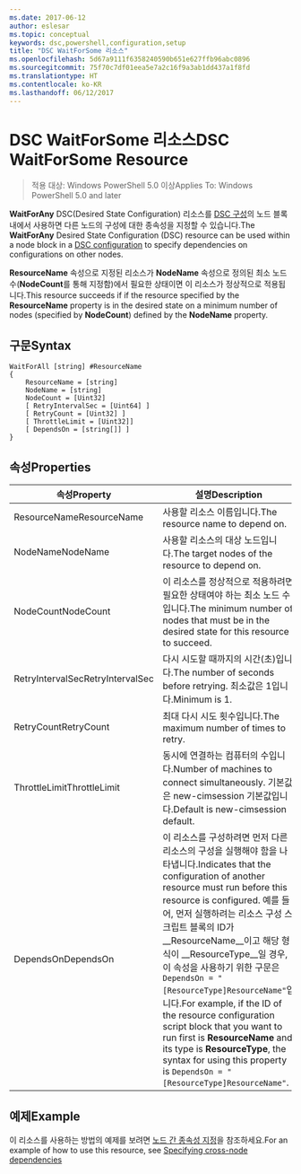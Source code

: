 ```yaml
---
ms.date: 2017-06-12
author: eslesar
ms.topic: conceptual
keywords: dsc,powershell,configuration,setup
title: "DSC WaitForSome 리소스"
ms.openlocfilehash: 5d67a9111f6358240590b651e627ffb96abc0896
ms.sourcegitcommit: 75f70c7df01eea5e7a2c16f9a3ab1dd437a1f8fd
ms.translationtype: HT
ms.contentlocale: ko-KR
ms.lasthandoff: 06/12/2017
---
```

# <a name="dsc-waitforsome-resource"></a><span data-ttu-id="1e3fe-103">DSC WaitForSome 리소스</span><span class="sxs-lookup"><span data-stu-id="1e3fe-103">DSC WaitForSome Resource</span></span>

> <span data-ttu-id="1e3fe-104">적용 대상: Windows PowerShell 5.0 이상</span><span class="sxs-lookup"><span data-stu-id="1e3fe-104">Applies To: Windows PowerShell 5.0 and later</span></span>

<span data-ttu-id="1e3fe-105">**WaitForAny** DSC(Desired State Configuration) 리소스를 [DSC 구성](configurations.md)의 노드 블록 내에서 사용하면 다른 노드의 구성에 대한 종속성을 지정할 수 있습니다.</span><span class="sxs-lookup"><span data-stu-id="1e3fe-105">The **WaitForAny** Desired State Configuration (DSC) resource can be used within a node block in a [DSC configuration](configurations.md) to specify dependencies on configurations on other nodes.</span></span>

<span data-ttu-id="1e3fe-106">**ResourceName** 속성으로 지정된 리소스가 **NodeName** 속성으로 정의된 최소 노드 수(**NodeCount**를 통해 지정함)에서 필요한 상태이면 이 리소스가 정상적으로 적용됩니다.</span><span class="sxs-lookup"><span data-stu-id="1e3fe-106">This resource succeeds if if the resource specified by the **ResourceName** property is in the desired state on a minimum number of nodes (specified by **NodeCount**) defined by the **NodeName** property.</span></span> 


## <a name="syntax"></a><span data-ttu-id="1e3fe-107">구문</span><span class="sxs-lookup"><span data-stu-id="1e3fe-107">Syntax</span></span>

```
WaitForAll [string] #ResourceName
{
    ResourceName = [string]
    NodeName = [string]
    NodeCount = [Uint32]
    [ RetryIntervalSec = [Uint64] ]
    [ RetryCount = [Uint32] ] 
    [ ThrottleLimit = [Uint32]]
    [ DependsOn = [string[]] ]
}
```

## <a name="properties"></a><span data-ttu-id="1e3fe-108">속성</span><span class="sxs-lookup"><span data-stu-id="1e3fe-108">Properties</span></span>

|  <span data-ttu-id="1e3fe-109">속성</span><span class="sxs-lookup"><span data-stu-id="1e3fe-109">Property</span></span>  |  <span data-ttu-id="1e3fe-110">설명</span><span class="sxs-lookup"><span data-stu-id="1e3fe-110">Description</span></span>   | 
|---|---| 
| <span data-ttu-id="1e3fe-111">ResourceName</span><span class="sxs-lookup"><span data-stu-id="1e3fe-111">ResourceName</span></span>| <span data-ttu-id="1e3fe-112">사용할 리소스 이름입니다.</span><span class="sxs-lookup"><span data-stu-id="1e3fe-112">The resource name to depend on.</span></span>| 
| <span data-ttu-id="1e3fe-113">NodeName</span><span class="sxs-lookup"><span data-stu-id="1e3fe-113">NodeName</span></span>| <span data-ttu-id="1e3fe-114">사용할 리소스의 대상 노드입니다.</span><span class="sxs-lookup"><span data-stu-id="1e3fe-114">The target nodes of the resource to depend on.</span></span>| 
| <span data-ttu-id="1e3fe-115">NodeCount</span><span class="sxs-lookup"><span data-stu-id="1e3fe-115">NodeCount</span></span>| <span data-ttu-id="1e3fe-116">이 리소스를 정상적으로 적용하려면 필요한 상태여야 하는 최소 노드 수입니다.</span><span class="sxs-lookup"><span data-stu-id="1e3fe-116">The minimum number of nodes that must be in the desired state for this resource to succeed.</span></span>|
| <span data-ttu-id="1e3fe-117">RetryIntervalSec</span><span class="sxs-lookup"><span data-stu-id="1e3fe-117">RetryIntervalSec</span></span>| <span data-ttu-id="1e3fe-118">다시 시도할 때까지의 시간(초)입니다.</span><span class="sxs-lookup"><span data-stu-id="1e3fe-118">The number of seconds before retrying.</span></span> <span data-ttu-id="1e3fe-119">최소값은 1입니다.</span><span class="sxs-lookup"><span data-stu-id="1e3fe-119">Minimum is 1.</span></span>| 
| <span data-ttu-id="1e3fe-120">RetryCount</span><span class="sxs-lookup"><span data-stu-id="1e3fe-120">RetryCount</span></span>| <span data-ttu-id="1e3fe-121">최대 다시 시도 횟수입니다.</span><span class="sxs-lookup"><span data-stu-id="1e3fe-121">The maximum number of times to retry.</span></span>| 
| <span data-ttu-id="1e3fe-122">ThrottleLimit</span><span class="sxs-lookup"><span data-stu-id="1e3fe-122">ThrottleLimit</span></span>| <span data-ttu-id="1e3fe-123">동시에 연결하는 컴퓨터의 수입니다.</span><span class="sxs-lookup"><span data-stu-id="1e3fe-123">Number of machines to connect simultaneously.</span></span> <span data-ttu-id="1e3fe-124">기본값은 new-cimsession 기본값입니다.</span><span class="sxs-lookup"><span data-stu-id="1e3fe-124">Default is new-cimsession default.</span></span>| 
| <span data-ttu-id="1e3fe-125">DependsOn</span><span class="sxs-lookup"><span data-stu-id="1e3fe-125">DependsOn</span></span> | <span data-ttu-id="1e3fe-126">이 리소스를 구성하려면 먼저 다른 리소스의 구성을 실행해야 함을 나타냅니다.</span><span class="sxs-lookup"><span data-stu-id="1e3fe-126">Indicates that the configuration of another resource must run before this resource is configured.</span></span> <span data-ttu-id="1e3fe-127">예를 들어, 먼저 실행하려는 리소스 구성 스크립트 블록의 ID가 __ResourceName__이고 해당 형식이 __ResourceType__일 경우, 이 속성을 사용하기 위한 구문은 `DependsOn = "[ResourceType]ResourceName"`입니다.</span><span class="sxs-lookup"><span data-stu-id="1e3fe-127">For example, if the ID of the resource configuration script block that you want to run first is __ResourceName__ and its type is __ResourceType__, the syntax for using this property is `DependsOn = "[ResourceType]ResourceName"`.</span></span>|


## <a name="example"></a><span data-ttu-id="1e3fe-128">예제</span><span class="sxs-lookup"><span data-stu-id="1e3fe-128">Example</span></span>

<span data-ttu-id="1e3fe-129">이 리소스를 사용하는 방법의 예제를 보려면 [노드 간 종속성 지정](crossNodeDependencies.md)을 참조하세요.</span><span class="sxs-lookup"><span data-stu-id="1e3fe-129">For an example of how to use this resource, see [Specifying cross-node dependencies](crossNodeDependencies.md)</span></span>

